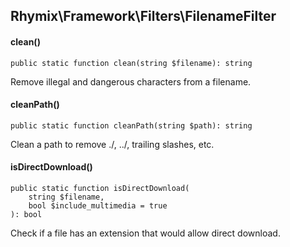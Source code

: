 Rhymix\Framework\Filters\FilenameFilter
---------------------------------------

#### clean()

```
public static function clean(string $filename): string
```

Remove illegal and dangerous characters from a filename.

#### cleanPath()

```
public static function cleanPath(string $path): string
```

Clean a path to remove ./, ../, trailing slashes, etc.

#### isDirectDownload()

```
public static function isDirectDownload(
    string $filename,
    bool $include_multimedia = true
): bool
```

Check if a file has an extension that would allow direct download.
